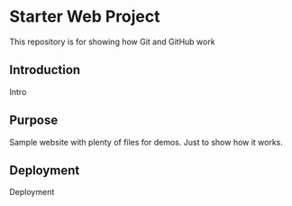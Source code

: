 # Starter Web Project

This repository is for showing how Git and GitHub work

## Introduction

Intro 

## Purpose

Sample website with plenty of files for demos. Just to show how it works.

## Deployment
Deployment